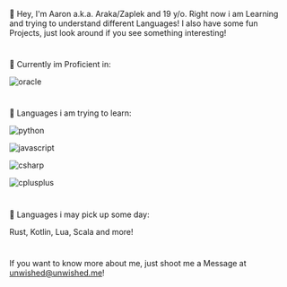 
👋 Hey, I'm Aaron a.k.a. Araka/Zaplek and 19 y/o. Right now i am Learning and trying to understand different Languages!
I also have some fun Projects, just look around if you see something interesting!

#

💭 Currently im Proficient in:

![oracle](https://img.shields.io/badge/Java-Proficient-000000?style=for-the-badge&logo=oracle&logoColor=red)

#

💭 Languages i am trying to learn:

![python](https://img.shields.io/badge/Python-Learning-blue?style=for-the-badge&logo=Python&logoColor=blue)

![javascript](https://img.shields.io/badge/Javascript-Scheduled(maybe)-000000?style=for-the-badge&logo=javascript&logoColor=yellow)

![csharp](https://img.shields.io/badge/Csharp-Scheduled(maybe)-000000?style=for-the-badge&logo=csharp&logoColor=white)

![cplusplus](https://img.shields.io/badge/C++-Scheduled(maybe)-000000?style=for-the-badge&logo=cplusplus&logoColor=white)

#

📖 Languages i may pick up some day:

Rust, Kotlin, Lua, Scala and more!

#

If you want to know more about me, just shoot me a Message at unwished@unwished.me!

<!--
**CozyAraka/CozyAraka** is a ✨ _special_ ✨ repository because its `README.md` (this file) appears on your GitHub profile.

Here are some ideas to get you started:

- 🔭 I’m currently working on ...
- 🌱 I’m currently learning ...
- 👯 I’m looking to collaborate on ...
- 🤔 I’m looking for help with ...
- 💬 Ask me about ...
- 📫 How to reach me: ...
- 😄 Pronouns: ...
- ⚡ Fun fact: ...
-->
